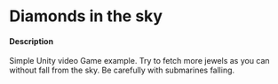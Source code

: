 # Diamonds in the sky

#### Description

Simple Unity video Game example. Try to fetch more jewels as you can without fall from the sky. Be carefully with submarines falling.
